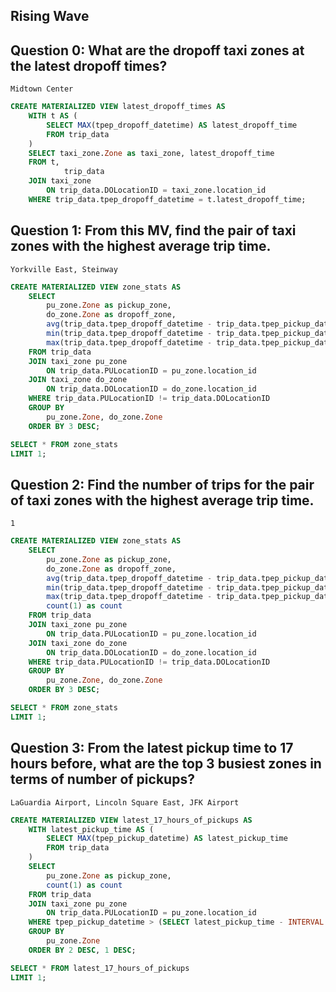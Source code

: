 ## Rising Wave

## Question 0: What are the dropoff taxi zones at the latest dropoff times?
`Midtown Center`
```sql
CREATE MATERIALIZED VIEW latest_dropoff_times AS
    WITH t AS (
        SELECT MAX(tpep_dropoff_datetime) AS latest_dropoff_time
        FROM trip_data
    )
    SELECT taxi_zone.Zone as taxi_zone, latest_dropoff_time
    FROM t,
            trip_data
    JOIN taxi_zone
        ON trip_data.DOLocationID = taxi_zone.location_id
    WHERE trip_data.tpep_dropoff_datetime = t.latest_dropoff_time;
```

## Question 1: From this MV, find the pair of taxi zones with the highest average trip time.
`Yorkville East, Steinway`
```sql
CREATE MATERIALIZED VIEW zone_stats AS
    SELECT 
        pu_zone.Zone as pickup_zone, 
        do_zone.Zone as dropoff_zone, 
        avg(trip_data.tpep_dropoff_datetime - trip_data.tpep_pickup_datetime) as avg_time,
        min(trip_data.tpep_dropoff_datetime - trip_data.tpep_pickup_datetime) as min_time,
        max(trip_data.tpep_dropoff_datetime - trip_data.tpep_pickup_datetime) as max_time
    FROM trip_data
    JOIN taxi_zone pu_zone
        ON trip_data.PULocationID = pu_zone.location_id                 
    JOIN taxi_zone do_zone
        ON trip_data.DOLocationID = do_zone.location_id
    WHERE trip_data.PULocationID != trip_data.DOLocationID
    GROUP BY 
        pu_zone.Zone, do_zone.Zone
    ORDER BY 3 DESC;

SELECT * FROM zone_stats
LIMIT 1;
```


## Question 2: Find the number of trips for the pair of taxi zones with the highest average trip time.
`1`
```sql
CREATE MATERIALIZED VIEW zone_stats AS
    SELECT 
        pu_zone.Zone as pickup_zone, 
        do_zone.Zone as dropoff_zone, 
        avg(trip_data.tpep_dropoff_datetime - trip_data.tpep_pickup_datetime) as avg_time,
        min(trip_data.tpep_dropoff_datetime - trip_data.tpep_pickup_datetime) as min_time,
        max(trip_data.tpep_dropoff_datetime - trip_data.tpep_pickup_datetime) as max_time,
        count(1) as count
    FROM trip_data
    JOIN taxi_zone pu_zone
        ON trip_data.PULocationID = pu_zone.location_id                 
    JOIN taxi_zone do_zone
        ON trip_data.DOLocationID = do_zone.location_id
    WHERE trip_data.PULocationID != trip_data.DOLocationID
    GROUP BY 
        pu_zone.Zone, do_zone.Zone
    ORDER BY 3 DESC;

SELECT * FROM zone_stats
LIMIT 1;
```


## Question 3: From the latest pickup time to 17 hours before, what are the top 3 busiest zones in terms of number of pickups?
`LaGuardia Airport, Lincoln Square East, JFK Airport`
```sql
CREATE MATERIALIZED VIEW latest_17_hours_of_pickups AS
    WITH latest_pickup_time AS (
        SELECT MAX(tpep_pickup_datetime) AS latest_pickup_time
        FROM trip_data
    )
    SELECT 
        pu_zone.Zone as pickup_zone, 
        count(1) as count
    FROM trip_data
    JOIN taxi_zone pu_zone
        ON trip_data.PULocationID = pu_zone.location_id
    WHERE tpep_pickup_datetime > (SELECT latest_pickup_time - INTERVAL '17' HOUR FROM latest_pickup_time)
    GROUP BY 
        pu_zone.Zone
    ORDER BY 2 DESC, 1 DESC;

SELECT * FROM latest_17_hours_of_pickups
LIMIT 1;
```